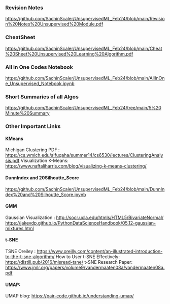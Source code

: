 ### Revision Notes
https://github.com/SachinScaler/UnsupervisedML_Feb24/blob/main/Revision%20Notes%20Unsupervised%20Module.pdf

###  CheatSheet
https://github.com/SachinScaler/UnsupervisedML_Feb24/blob/main/Cheat%20Sheet%20Unsupervised%20Learning%20Algorithm.pdf

### All in One Codes Notebook
https://github.com/SachinScaler/UnsupervisedML_Feb24/blob/main/AllInOne_Unsupervised_Notebook.ipynb

### Short Summaries of all Algos
https://github.com/SachinScaler/UnsupervisedML_Feb24/tree/main/5%20Minute%20Summary

### Other Important Links
#### KMeans
Michigan Clustering PDF : https://cs.wmich.edu/alfuqaha/summer14/cs6530/lectures/ClusteringAnalysis.pdf
Visualization  K-Means:  https://www.naftaliharris.com/blog/visualizing-k-means-clustering/

#### DunnIndex and 20Silhoutte_Score
https://github.com/SachinScaler/UnsupervisedML_Feb24/blob/main/DunnIndex%20and%20Silhoutte_Score.ipynb

#### GMM
Gaussian Visualization : http://socr.ucla.edu/htmls/HTML5/BivariateNormal/
https://jakevdp.github.io/PythonDataScienceHandbook/05.12-gaussian-mixtures.html

#### t-SNE
TSNE Oreiley : https://www.oreilly.com/content/an-illustrated-introduction-to-the-t-sne-algorithm/
How to User t-SNE Effectively: https://distill.pub/2016/misread-tsne/
t-SNE Research Paper: https://www.jmlr.org/papers/volume9/vandermaaten08a/vandermaaten08a.pdf


#### UMAP:
UMAP blog: https://pair-code.github.io/understanding-umap/

                                   
